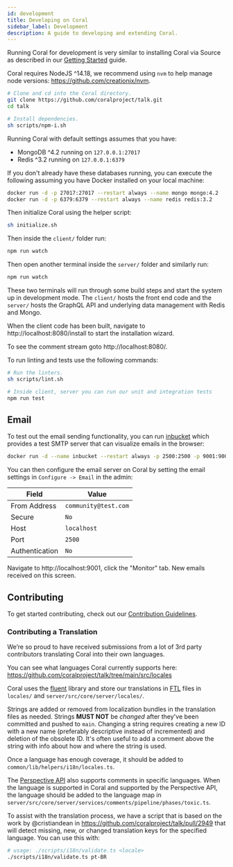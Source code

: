```yaml
---
id: development
title: Developing on Coral
sidebar_label: Development
description: A guide to developing and extending Coral.
---
```


Running Coral for development is very similar to installing Coral via Source as
described in our [Getting Started](/#source) guide.

Coral requires NodeJS ^14.18, we recommend using `nvm` to help manage node
versions: https://github.com/creationix/nvm.

```bash
# Clone and cd into the Coral directory.
git clone https://github.com/coralproject/talk.git
cd talk

# Install dependencies.
sh scripts/npm-i.sh
```

Running Coral with default settings assumes that you have:

- MongoDB ^4.2 running on `127.0.0.1:27017`
- Redis ^3.2 running on `127.0.0.1:6379`

If you don't already have these databases running, you can execute the following
assuming you have Docker installed on your local machine:

```bash
docker run -d -p 27017:27017 --restart always --name mongo mongo:4.2
docker run -d -p 6379:6379 --restart always --name redis redis:3.2
```

Then initialize Coral using the helper script:

```bash
sh initialize.sh
```

Then inside the `client/` folder run:

```bash
npm run watch
```

Then open another terminal inside the `server/` folder and similarly run:

```bash
npm run watch
```

These two terminals will run through some build steps and start the system up in development mode. The `client/` hosts the front end code and the `server/` hosts the GraphQL API and underlying data management with Redis and Mongo.

When the client code has been built, navigate to http://localhost:8080/install
to start the installation wizard.

To see the comment stream goto http://localhost:8080/.

To run linting and tests use the following commands:

```bash
# Run the linters.
sh scripts/lint.sh

# Inside client, server you can run our unit and integration tests
npm run test
```

## Email

To test out the email sending functionality, you can run
[inbucket](https://www.inbucket.org/) which provides a test SMTP server that can
visualize emails in the browser:

```bash
docker run -d --name inbucket --restart always -p 2500:2500 -p 9001:9000 inbucket/inbucket
```

You can then configure the email server on Coral
by setting the email settings in
`Configure -> Email` in the admin:

| Field          | Value                |
| -------------- | -------------------- |
| From Address   | `community@test.com` |
| Secure         | `No`                 |
| Host           | `localhost`          |
| Port           | `2500`               |
| Authentication | `No`                 |

Navigate to http://localhost:9001, click the "Monitor" tab. New emails received
on this screen.

## Contributing

To get started contributing, check out our [Contribution Guidelines](https://github.com/coralproject/talk/blob/main/CONTRIBUTING.md).

### Contributing a Translation

We’re so proud to have received submissions from a lot of 3rd party contributors
translating Coral into their own languages.

You can see what languages Coral currently supports here:
https://github.com/coralproject/talk/tree/main/src/locales

Coral uses the [fluent](http://projectfluent.org/) library and store our
translations in [FTL](http://projectfluent.org/fluent/guide/) files in
`locales/` and `server/src/core/server/locales/`.

Strings are added or removed from localization bundles in the translation files
as needed. Strings **MUST NOT** be _changed_ after they've been committed and
pushed to `main`. Changing a string requires creating a new ID with a new name
(preferably descriptive instead of incremented) and deletion of the obsolete ID.
It's often useful to add a comment above the string with info about how and
where the string is used.

Once a language has enough coverage, it should be added to
`common/lib/helpers/i18n/locales.ts`.

The [Perspective API](https://developers.perspectiveapi.com/s/about-the-api-methods)
also supports comments in specific languages. When the language is supported in
Coral and supported by the Perspective API, the language should be added to the
language map in `server/src/core/server/services/comments/pipeline/phases/toxic.ts`.

To assist with the translation process, we have a script that is based on the
work by @cristiandean in https://github.com/coralproject/talk/pull/2949 that
will detect missing, new, or changed translation keys for the specified
language. You can use this with:

```bash
# usage: ./scripts/i18n/validate.ts <locale>
./scripts/i18n/validate.ts pt-BR
```
